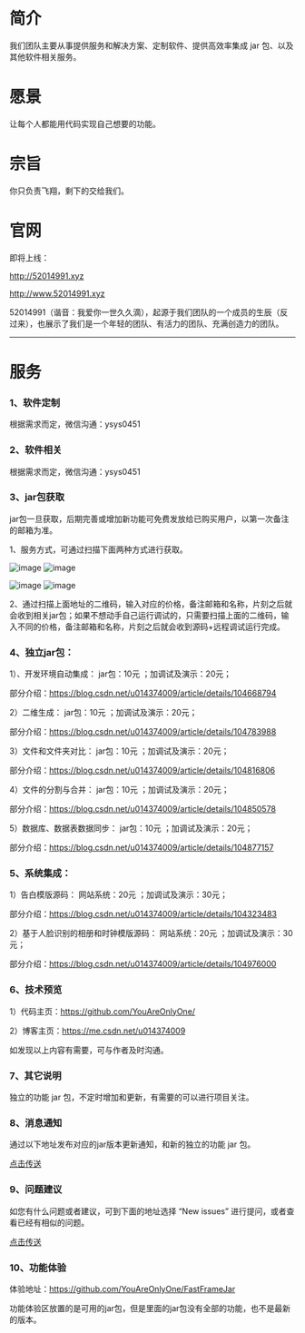 # 简介
我们团队主要从事提供服务和解决方案、定制软件、提供高效率集成 jar 包、以及其他软件相关服务。
# 愿景
让每个人都能用代码实现自己想要的功能。
# 宗旨
你只负责飞翔，剩下的交给我们。
# 官网
即将上线：

http://52014991.xyz

http://www.52014991.xyz

52014991（谐音：我爱你一世久久滴），起源于我们团队的一个成员的生辰（反过来），也展示了我们是一个年轻的团队、有活力的团队、充满创造力的团队。


<hr>

# 服务

### 1、软件定制

根据需求而定，微信沟通：ysys0451

### 2、软件相关
根据需求而定，微信沟通：ysys0451


### 3、jar包获取
jar包一旦获取，后期完善或增加新功能可免费发放给已购买用户，以第一次备注的邮箱为准。

1、服务方式，可通过扫描下面两种方式进行获取。

![image](https://github.com/YouAreOnlyOne/SmartBookmark/blob/master/img/alipay.png)
![image](https://github.com/YouAreOnlyOne/SmartBookmark/blob/master/img/wechat.png)


![image](https://img-blog.csdnimg.cn/20200215095940790.png?x-oss-process=image/watermark,type_ZmFuZ3poZW5naGVpdGk,shadow_10,text_aHR0cHM6Ly9ibG9nLmNzZG4ubmV0L3UwMTQzNzQwMDk=,size_16,color_FFFFFF,t_70)
![image](https://img-blog.csdnimg.cn/20200215095954149.png?x-oss-process=image/watermark,type_ZmFuZ3poZW5naGVpdGk,shadow_10,text_aHR0cHM6Ly9ibG9nLmNzZG4ubmV0L3UwMTQzNzQwMDk=,size_16,color_FFFFFF,t_70)


2、通过扫描上面地址的二维码，输入对应的价格，备注邮箱和名称，片刻之后就会收到相关jar包；如果不想动手自己运行调试的，只需要扫描上面的二维码，输入不同的价格，备注邮箱和名称，片刻之后就会收到源码+远程调试运行完成。


### 4、独立jar包：

1）、开发环境自动集成： jar包：10元 ；加调试及演示：20元；

部分介绍：https://blog.csdn.net/u014374009/article/details/104668794

2）二维生成： jar包：10元 ；加调试及演示：20元；

部分介绍：https://blog.csdn.net/u014374009/article/details/104783988

3）文件和文件夹对比： jar包：10元 ；加调试及演示：20元；

部分介绍：https://blog.csdn.net/u014374009/article/details/104816806

4）文件的分割与合并： jar包：10元 ；加调试及演示：20元；

部分介绍：https://blog.csdn.net/u014374009/article/details/104850578

5）数据库、数据表数据同步： jar包：10元 ；加调试及演示：20元；

部分介绍：https://blog.csdn.net/u014374009/article/details/104877157

### 5、系统集成：

1）告白模版源码： 网站系统：20元 ；加调试及演示：30元；

部分介绍：https://blog.csdn.net/u014374009/article/details/104323483

2）基于人脸识别的相册和时钟模版源码： 网站系统：20元 ；加调试及演示：30元；

部分介绍：https://blog.csdn.net/u014374009/article/details/104976000

### 6、技术预览

1）代码主页：https://github.com/YouAreOnlyOne/

2）博客主页：https://me.csdn.net/u014374009

如发现以上内容有需要，可与作者及时沟通。

### 7、其它说明
独立的功能 jar 包，不定时增加和更新，有需要的可以进行项目关注。

### 8、消息通知
通过以下地址发布对应的jar版本更新通知，和新的独立的功能 jar 包。

[点击传送](https://github.com/YouAreOnlyOne/GeekTools/wiki)

### 9、问题建议
如您有什么问题或者建议，可到下面的地址选择 “New issues” 进行提问，或者查看已经有相似的问题。

[点击传送](https://github.com/YouAreOnlyOne/GeekTools/issues)

### 10、功能体验

体验地址：https://github.com/YouAreOnlyOne/FastFrameJar

功能体验区放置的是可用的jar包，但是里面的jar包没有全部的功能，也不是最新的版本。

